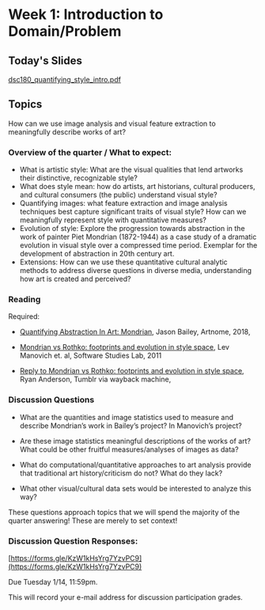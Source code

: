 # Week 1: Introduction to Domain/Problem

## Today's Slides

[dsc180_quantifying_style_intro.pdf](dsc180_quantifying_style_intro.pdf)

## Topics
How can we use image analysis and visual feature extraction to
  meaningfully describe works of art?

### Overview of the quarter / What to expect:

* What is artistic style: What are the visual qualities that 
  lend artworks their distinctive, recognizable style?
* What does style mean: how do artists, art historians, 
  cultural producers, and cultural consumers (the public) 
  understand visual style?
* Quantifying images: what feature extraction and image analysis
  techniques best capture significant traits of visual style? 
  How can we meaningfully represent style with quantitative measures?
* Evolution of style: Explore the progression towards abstraction 
  in the work of painter Piet Mondrian (1872-1944) as a case study of
  a dramatic evolution in visual style over a compressed time period.
  Exemplar for the development of abstraction in 20th century art. 
* Extensions: How can we use these quantitative cultural analytic 
  methods to address diverse questions in diverse media, understanding
  how art is created and perceived?

### Reading

Required:

* [Quantifying Abstraction In Art: Mondrian](https://www.artnome.com/news/2018/4/11/quantifying-modrian-journey-to-abstraction), Jason Bailey, Artnome, 2018,  

* [Mondrian vs Rothko: footprints and evolution in style space](http://lab.softwarestudies.com/2011/06/mondrian-vs-rothko-footprints-and.html), Lev Manovich et. al, Software Studies Lab, 2011

* [Reply to Mondrian vs Rothko: footprints and evolution in style space](https://web.archive.org/web/20120717071426/http://iwasnteventhere.tumblr.com/post/7882377942/reply-to-mondrian-vs-rothko-footprints-and-evolution), Ryan Anderson, Tumblr via wayback machine, 

### Discussion Questions

* What are the quantities and image statistics used to measure and 
  describe Mondrian’s work in Bailey’s project? In Manovich’s project? 

* Are these image statistics meaningful descriptions of the works of art?
  What could be other fruitful measures/analyses of images as data?

* What do computational/quantitative approaches to art analysis provide
  that traditional art history/criticism do not? What do they lack?

* What other visual/cultural data sets would be interested to analyze this way?

These questions approach topics that we will spend the majority of the
quarter answering! These are merely to set context!

### Discussion Question Responses: 

[https://forms.gle/KzW1kHsYrg7YzvPC9](https://forms.gle/KzW1kHsYrg7YzvPC9)

Due Tuesday 1/14, 11:59pm. 

This will record your e-mail address for discussion participation grades.


